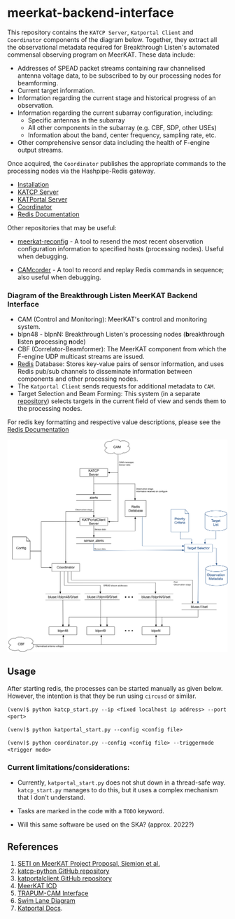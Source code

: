 # meerkat-backend-interface

This repository contains the `KATCP Server`, `Katportal Client` and `Coordinator` components of the diagram below. Together, they extract all the observational metadata required for Breakthrough Listen's automated commensal observing program on MeerKAT. These data include:

* Addresses of SPEAD packet streams containing raw channelised antenna voltage data, to be subscribed to by our processing nodes for beamforming.
* Current target information.
* Information regarding the current stage and historical progress of an observation.
* Information regarding the current subarray configuration, including:
    * Specific antennas in the subarray
    * All other components in the subarray (e.g. CBF, SDP, other USEs)
    * Information about the band, center frequency, sampling rate, etc.
* Other comprehensive sensor data including the health of F-engine output streams. 

Once acquired, the `Coordinator` publishes the appropriate commands to the processing nodes via the Hashpipe-Redis gateway. 

* [Installation](docs/Installation.md)
* [KATCP Server](docs/KATCP_server.md)
* [KATPortal Server](docs/KATPortal_server.md)
* [Coordinator](docs/Coordinator.md)
* [Redis Documentation](docs/REDIS_DOCUMENTATION.md)

Other repositories that may be useful:

* [meerkat-reconfig](https://github.com/danielczech/meerkat-reconfig) - A tool to resend the most recent observation configuration information to specified hosts (processing nodes). Useful when debugging.

* [CAMcorder](https://github.com/danielczech/CAMcorder) - A tool to record and replay Redis commands in sequence; also useful when debugging. 

###  Diagram of the Breakthrough Listen MeerKAT Backend Interface

* CAM (Control and Monitoring): MeerKAT's control and monitoring system.
* blpn48 - blpnN: Breakthrough Listen's processing nodes (**b**reakthrough **l**isten **p**rocessing **n**ode) 
* CBF (Correlator-Beamformer): The MeerKAT component from which the F-engine UDP multicast streams are issued.  
* [Redis](https://redis.io/) Database: Stores key-value pairs of sensor information, and uses Redis pub/sub channels to disseminate information between components and other processing nodes. 
* The `Katportal Client` sends requests for additional metadata to `CAM`. 
* Target Selection and Beam Forming: This system (in a separate [repository](https://github.com/danielczech/meerkat_target_selector)) selects targets in the current field of view and sends them to the processing nodes. 

For redis key formatting and respective value descriptions, please see the [Redis Documentation](docs/REDIS_DOCUMENTATION.md)

![diagram](diagram_2.png)

## Usage
After starting redis, the processes can be started manually as given below. However, the intention is that they be run using `circusd` or similar.

```
(venv)$ python katcp_start.py --ip <fixed localhost ip address> --port <port> 
```

```
(venv)$ python katportal_start.py --config <config file>
```

```
(venv)$ python coordinator.py --config <config file> --triggermode <trigger mode>
```

### Current limitations/considerations:

* Currently, `katportal_start.py` does not shut down in a thread-safe way. `katcp_start.py` manages to do this, but it uses a complex mechanism that I don't understand. 

* Tasks are marked in the code with a `TODO` keyword.

* Will this same software be used on the SKA? (approx. 2022?)

## References

1. [SETI on MeerKAT Project Proposal, Siemion et al.](https://www.overleaf.com/5968578fnxfyc#/19819904/)
2. [katcp-python GitHub repository](https://github.com/ska-sa/katcp-python)
3. [katportalclient GitHub repository](https://github.com/ska-sa/katportalclient)
4. [MeerKAT ICD](https://docs.google.com/document/d/19GAZYT5OI1CLqoWU8Q2urBUYyTVfvWktsH4yTegrF_0/edit#)
5. [TRAPUM-CAM Interface](https://github.com/ewanbarr/reynard/tree/refactor)
6. [Swim Lane Diagram](https://docs.google.com/spreadsheets/d/1U9Un2jd3GsgTeaJ96GhQPXckZkG_TdRd0DCsaxFeX3Q/edit#gid=0)
7. [Katportal Docs](https://docs.google.com/document/d/1BD22ZwaVwHiB6vxc0ryP9vUXnFAsTbmD8K2oBPRPWCo/edit). 
